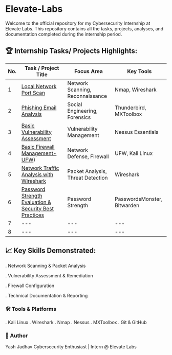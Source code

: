 # Elevate-Labs

Welcome to the official repository for my Cybersecurity Internship at Elevate Labs.
This repository contains all the tasks, projects, analyses, and documentation completed during the internship period.


## 🏆 Internship Tasks/ Projects Highlights:

| No. | Task / Project Title | Focus Area | Key Tools |
| --- | --- | --- | --- |
| 1 | [Local Network Port Scan](https://github.com/hellolightning/Elevate-Labs/tree/Task-1) | Network Scanning, Reconnaissance | Nmap, Wireshark |
| 2 | [Phishing Email Analysis](https://github.com/hellolightning/Elevate-Labs/tree/Task-2) | Social Engineering, Forensics | Thunderbird, MXToolbox |
| 3 | [Basic Vulnerability Assessment ](https://github.com/hellolightning/Elevate-Labs/tree/Task-3) | Vulnerability Management | Nessus Essentials |
| 4 | [Basic Firewall Management- UFW](https://github.com/hellolightning/Elevate-Labs/tree/Task-4)) | Network Defense, Firewall |	UFW, Kali Linux |
| 5 | [Network Traffic Analysis with Wireshark](https://github.com/hellolightning/Elevate-Labs/tree/Task-5) | Packet Analysis, Threat Detection | Wireshark |
| 6 | [Password Strength Evaluation & Security Best Practices](https://github.com/hellolightning/Elevate-Labs/tree/Task-6) | Password Strength | PasswordsMonster, Bitwarden |
| 7 | --- | --- | --- |
| 8 | --- | --- | --- |

## 📈 Key Skills Demonstrated:

. Network Scanning & Packet Analysis

. Vulnerability Assessment & Remediation

. Firewall Configuration

. Technical Documentation & Reporting


### 🛠️ Tools & Platforms


. Kali Linux . Wireshark . Nmap
. Nessus . MXToolbox . Git & GitHub


### 🧠 Author

Yash Jadhav
Cybersecurity Enthusiast | Intern @ Elevate Labs



